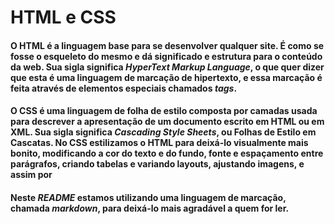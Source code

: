 # HTML e CSS 

#### O **HTML** é a linguagem base para se desenvolver qualquer site. É como se fosse o esqueleto do mesmo e dá significado e estrutura para o conteúdo da web. Sua sigla significa *HyperText Markup Language*, o que quer dizer que esta é uma linguagem de marcação de hipertexto, e essa marcação é feita através de elementos especiais chamados *tags*.

#### O **CSS** é uma linguagem de folha de estilo composta por camadas usada para descrever a apresentação de um documento escrito em HTML ou em XML. Sua sigla significa *Cascading Style Sheets*, ou Folhas de Estilo em Cascatas. No CSS estilizamos o HTML para deixá-lo visualmente mais bonito, modificando a cor do texto e do fundo, fonte e espaçamento entre parágrafos, criando tabelas e variando layouts, ajustando imagens, e assim por

#### Neste *README* estamos utilizando uma linguagem de marcação, chamada *markdown*, para deixá-lo mais agradável a quem for ler.